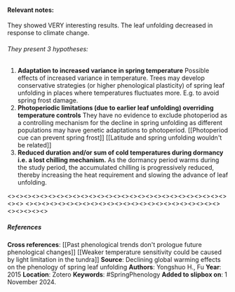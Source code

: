 #### **Relevant notes**:
They showed VERY interesting results. The leaf unfolding decreased in response to climate change. 
###### They present 3 hypotheses:
1. **Adaptation to increased variance in spring temperature**
Possible effects of increased variance in temperature. Trees may develop conservative strategies (or higher phenological plasticity) of spring leaf unfolding in places where temperatures fluctuates more. E.g. to avoid spring frost damage.
2. **Photoperiodic limitations (due to earlier leaf unfolding) overriding temperature controls**
They have no evidence to exclude photoperiod as a controlling mechanism for the decline in spring unfolding as different populations may have genetic adaptations to photoperiod. 
[[Photoperiod cue can prevent spring frost]]
[[Latitude and spring unfolding wouldn't be related]]
3. **Reduced duration and/or sum of cold temperatures during dormancy i.e. a lost chilling mechanism.**
As the dormancy period warms during the study period, the accumulated chilling is progressively reduced, thereby increasing the heat requirement and slowing the advance of leaf unfolding. 


<><><><><><><><><><><><><><><><><><><><><><><><><><><><><>
<><><><><><><><><><><><><><><><><><><><><><><><><><><><><>
##### References
**Cross references**: 
[[Past phenological trends don't prologue future phenological changes]]
[[Weaker temperature sensitivity could be caused by light limitation in the tundra]]
**Source**: Declining global warming effects on the phenology of spring leaf unfolding
**Authors**: Yongshuo H., Fu
**Year**: 2015
**Location**: Zotero
**Keywords**: #SpringPhenology 
**Added to slipbox on**:  1 November 2024. 
